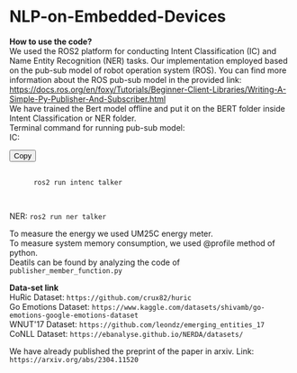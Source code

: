# NLP-on-Embedded-Devices

**How to use the code?**  
We used the ROS2 platform for conducting Intent Classification (IC) and Name Entity Recognition (NER) tasks. Our implementation employed based on the pub-sub model of robot operation system (ROS). You can find more information about the ROS pub-sub model in the provided link: https://docs.ros.org/en/foxy/Tutorials/Beginner-Client-Libraries/Writing-A-Simple-Py-Publisher-And-Subscriber.html  
We have trained the Bert model offline and put it on the BERT folder inside Intent Classification or NER folder.  
Terminal command for running pub-sub model:    
IC:  <div class="code">
  <button class="copy-button">Copy</button>
  <pre>
    <code>
      ros2 run intenc talker
    </code>
  </pre>
</div>
    
NER:  `ros2 run ner talker`

To measure the energy we used UM25C energy meter.     
To measure system memory consumption, we used @profile method of python.   
Deatils can be found by analyzing the code of `publisher_member_function.py`

**Data-set link**   
HuRic Dataset: `https://github.com/crux82/huric`  
Go Emotions Dataset: `https://www.kaggle.com/datasets/shivamb/go-emotions-google-emotions-dataset`  
WNUT'17 Dataset: `https://github.com/leondz/emerging_entities_17`  
CoNLL Dataset: `https://ebanalyse.github.io/NERDA/datasets/`   

We have already published the preprint of the paper in arxiv. Link: `https://arxiv.org/abs/2304.11520`
